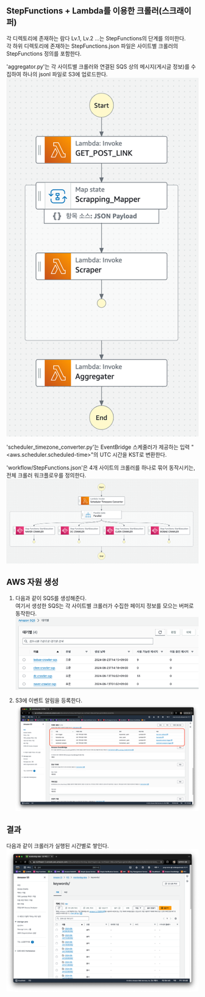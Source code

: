 ## StepFunctions + Lambda를 이용한 크롤러(스크래이퍼)

각 디렉토리에 존재하는 람다 Lv.1, Lv.2 ...는 StepFunctions의 단계를 의미한다.  
각 하위 디렉토리에 존재하는 StepFunctions.json 파일은 사이트별 크롤러의 StepFunctions 정의를 포함한다.  

'aggregator.py'는 각 사이트별 크롤러와 연결된 SQS 상의 메시지(게시글 정보)를 수집하여 하나의 jsonl 파일로 S3에 업로드한다.  
![alt text](/assets/aggregator.png)  

'scheduler_timezone_converter.py'는 EventBridge 스케줄러가 제공하는 입력 "<aws.scheduler.scheduled-time>"의 UTC 시간을 KST로 변환한다.  

'workflow/StepFunctions.json'은 4개 사이트의 크롤러를 하나로 묶어 동작시키는,  
전체 크롤러 워크플로우를 정의한다.  
![workflow_statemachine.png](/assets/workflow_statemachine.png)  

## AWS 자원 생성 
1. 다음과 같이 SQS를 생성해준다.  
여기서 생성한 SQS는 각 사이트별 크롤러가 수집한 페이지 정보를 모으는 버퍼로 동작한다.  
![alt text](/assets/sqs.png)    


2. S3에 이벤트 알림을 등록한다.  
![alt text](/assets/s3_event.png)  

## 결과
다음과 같이 크롤러가 실행된 시간별로 쌓인다.  
![alt text](/assets/s3_data.png)  


